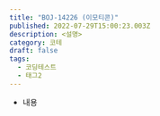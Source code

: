 ```yaml
---
title: "BOJ-14226 (이모티콘)"
published: 2022-07-29T15:00:23.003Z
description: <설명>
category: 코테
draft: false
tags:
  - 코딩테스트
  - 태그2
---
```


- 내용